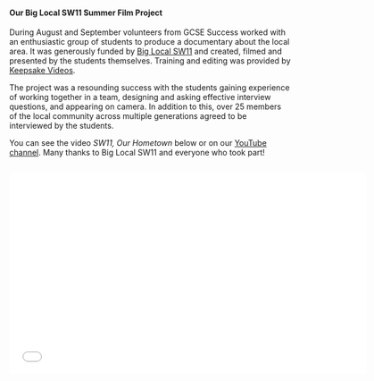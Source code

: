 #### Our Big Local SW11 Summer Film Project

During August and September volunteers from GCSE Success worked with an enthusiastic group of students to produce a documentary about the local area. It was generously funded by [Big Local SW11](http://www.biglocalsw11.co.uk/) and created, filmed and presented by the students themselves. Training and editing was provided by [Keepsake Videos](http://www.keepsakevideos.co.uk/).

The project was a resounding success with the students gaining experience of working together in a team, designing and asking effective interview questions, and appearing on camera. In addition to this, over 25 members of the local community across multiple generations agreed to be interviewed by the students.

You can see the video *SW11, Our Hometown* below or on our [YouTube channel](https://www.youtube.com/watch?v=ZLKUk4zNsy0). Many thanks to Big Local SW11 and everyone who took part!

<iframe width="640" height="360" src="//www.youtube.com/embed/ZLKUk4zNsy0?rel=0" frameborder="0" allowfullscreen style="margin: 1em 0"></iframe>
